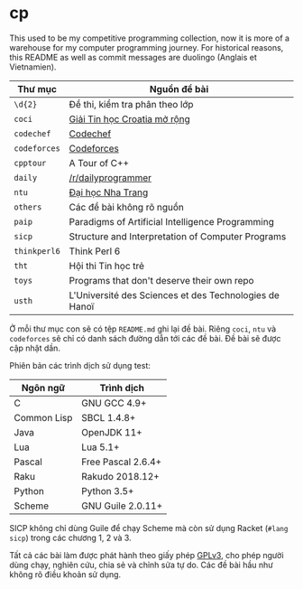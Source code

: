 # cp

This used to be my competitive programming collection, now it is more of
a warehouse for my computer programming journey.  For historical reasons,
this README as well as commit messages are duolingo (Anglais et Vietnamien).

|    Thư mục   |                      Nguồn đề bài                      |
| ------------ | ------------------------------------------------------ |
| `\d{2}`      | Đề thi, kiểm tra phân theo lớp                         |
| `coci`       | [Giải Tin học Croatia mở rộng][0]                      |
| `codechef`   | [Codechef][2]                                          |
| `codeforces` | [Codeforces][3]                                        |
| `cpptour`    | A Tour of C++                                          |
| `daily`      | [/r/dailyprogrammer][4]                                |
| `ntu`        | [Đại học Nha Trang][1]                                 |
| `others`     | Các đề bài không rõ nguồn                              |
| `paip`       | Paradigms of Artificial Intelligence Programming       |
| `sicp`       | Structure and Interpretation of Computer Programs      |
| `thinkperl6` | Think Perl 6                                           |
| `tht`        | Hội thi Tin học trẻ                                    |
| `toys`       | Programs that don't deserve their own repo             |
| `usth`       | L'Université des Sciences et des Technologies de Hanoï |

[0]: http://www.hsin.hr/coci/
[1]: http://laptrinh.ntu.edu.vn/
[2]: http://codechef.com/
[3]: http://codeforces.com/
[4]: https://www.reddit.com/r/dailyprogrammer

Ở mỗi thư mục con sẽ có tệp `README.md` ghi lại đề bài. Riêng `coci`, `ntu` và
`codeforces` sẽ chỉ có danh sách đường dẫn tới các đề bài. Đề bài sẽ được cập
nhật dần.

Phiên bản các trình dịch sử dụng test:

|  Ngôn ngữ   |     Trình dịch     |
| ----------- | ------------------ |
| C           | GNU GCC 4.9+       |
| Common Lisp | SBCL 1.4.8+        |
| Java        | OpenJDK 11+        |
| Lua         | Lua 5.1+           |
| Pascal      | Free Pascal 2.6.4+ |
| Raku        | Rakudo 2018.12+    |
| Python      | Python 3.5+        |
| Scheme      | GNU Guile 2.0.11+  |

SICP không chỉ dùng Guile để chạy Scheme mà còn sử dụng Racket (`#lang sicp`)
trong các chương 1, 2 và 3.

Tất cả các bài làm được phát hành theo giấy phép [GPLv3](LICENSE), cho phép
người dùng chạy, nghiên cứu, chia sẻ và chỉnh sửa tự do. Các đề bài hầu như
không rõ điều khoản sử dụng.
